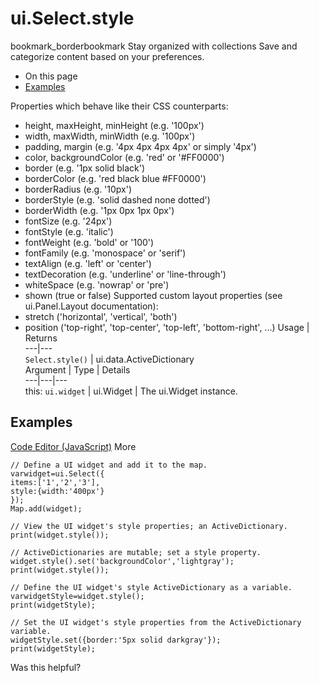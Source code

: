  
#  ui.Select.style
bookmark_borderbookmark Stay organized with collections  Save and categorize content based on your preferences.
  * On this page
  * [Examples](https://developers.google.com/earth-engine/apidocs/ui-select-style#examples)


Properties which behave like their CSS counterparts:
- height, maxHeight, minHeight (e.g. '100px')
- width, maxWidth, minWidth (e.g. '100px')
- padding, margin (e.g. '4px 4px 4px 4px' or simply '4px')
- color, backgroundColor (e.g. 'red' or '#FF0000')
- border (e.g. '1px solid black')
- borderColor (e.g. 'red black blue #FF0000')
- borderRadius (e.g. '10px')
- borderStyle (e.g. 'solid dashed none dotted')
- borderWidth (e.g. '1px 0px 1px 0px')
- fontSize (e.g. '24px')
- fontStyle (e.g. 'italic')
- fontWeight (e.g. 'bold' or '100')
- fontFamily (e.g. 'monospace' or 'serif')
- textAlign (e.g. 'left' or 'center')
- textDecoration (e.g. 'underline' or 'line-through')
- whiteSpace (e.g. 'nowrap' or 'pre')
- shown (true or false)
Supported custom layout properties (see ui.Panel.Layout documentation):
- stretch ('horizontal', 'vertical', 'both')
- position ('top-right', 'top-center', 'top-left', 'bottom-right', ...)
Usage | Returns  
---|---  
`Select.style()` | ui.data.ActiveDictionary  
Argument | Type | Details  
---|---|---  
this: `ui.widget` | ui.Widget | The ui.Widget instance.  
## Examples
[Code Editor (JavaScript)](https://developers.google.com/earth-engine/apidocs/ui-select-style#code-editor-javascript-sample) More
```
// Define a UI widget and add it to the map.
varwidget=ui.Select({
items:['1','2','3'],
style:{width:'400px'}
});
Map.add(widget);

// View the UI widget's style properties; an ActiveDictionary.
print(widget.style());

// ActiveDictionaries are mutable; set a style property.
widget.style().set('backgroundColor','lightgray');
print(widget.style());

// Define the UI widget's style ActiveDictionary as a variable.
varwidgetStyle=widget.style();
print(widgetStyle);

// Set the UI widget's style properties from the ActiveDictionary variable.
widgetStyle.set({border:'5px solid darkgray'});
print(widgetStyle);
```

Was this helpful?
